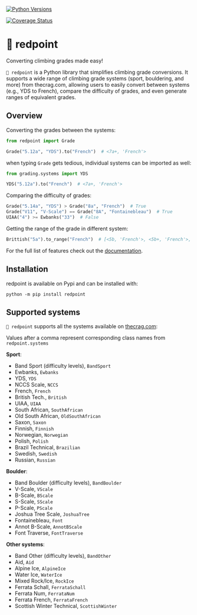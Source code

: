 [![Python Versions](https://img.shields.io/badge/Python%20Version-3.8%20%7C%203.9%20%7C%203.10%20%7C%203.11%20%7C%203.12%20%7C%203.13-blue?style=flat)](https://pypi.org/project/redpoint/)

[![Coverage Status](https://coveralls.io/repos/github/ciszko/redpoint/badge.svg?branch=master)](https://pypi.org/project/redpoint/)

# 🔴 redpoint

Converting climbing grades made easy!

`🔴 redpoint` is a Python library that simplifies climbing grade conversions.  It supports a wide range of climbing grade systems (sport, bouldering, and more) from thecrag.com, allowing users to easily convert between systems (e.g., YDS to French), compare the difficulty of grades, and even generate ranges of equivalent grades.

## Overview

Converting the grades between the systems:

```python
from redpoint import Grade

Grade("5.12a", "YDS").to("French")  # <7a+, 'French'>
```

when typing `Grade` gets tedious, individual systems can be imported as well:

```python
from grading.systems import YDS

YDS("5.12a").to("French")  # <7a+, 'French'>
```

Comparing the difficulty of grades:

```python
Grade("5.14a", "YDS") > Grade("8a", "French")  # True
Grade("V11", "V-Scale") == Grade("8A", "Fontainebleau")  # True
UIAA("4") >= Ewbanks("33")  # False
```

Getting the range of the grade in different system:

```python
Brittish("5a").to_range("French")  # [<5b, 'French'>, <5b+, 'French'>, <5c, 'French'>, <5c+, 'French'>, <6a, 'French'>]
```

For the full list of features check out the [documentation](https://ciszko.github.io/redpoint/).

## Installation

redpoint is available on Pypi and can be installed with:

```shell
python -m pip install redpoint
```

## Supported systems

`🔴 redpoint` supports all the systems available on [thecrag.com](https://www.thecrag.com/en/article/gradesonthecrag):

Values after a comma represent corresponding class names from `redpoint.systems `

**Sport**:
- Band Sport (difficulty levels), `BandSport`
- Ewbanks, `Ewbanks`
- YDS, `YDS`
- NCCS Scale, `NCCS`
- French, `French`
- British Tech., `British`
- UIAA, `UIAA`
- South African, `SouthAfrican`
- Old South African, `OldSouthAfrican`
- Saxon, `Saxon`
- Finnish, `Finnish`
- Norwegian, `Norwegian`
- Polish, `Polish`
- Brazil Technical, `Brazilian`
- Swedish, `Swedish`
- Russian, `Russian`

**Boulder**:
- Band Boulder (difficulty levels), `BandBoulder`
- V-Scale, `VScale`
- B-Scale, `BScale`
- S-Scale, `SScale`
- P-Scale, `PScale`
- Joshua Tree Scale, `JoshuaTree`
- Fontainebleau, `Font`
- Annot B-Scale, `AnnotBScale`
- Font Traverse, `FontTraverse`

**Other systems**:
- Band Other (difficulty levels), `BandOther`
- Aid, `Aid`
- Alpine Ice, `AlpineIce`
- Water Ice, `WaterIce`
- Mixed Rock/Ice, `RockIce`
- Ferrata Schall, `FerrataSchall`
- Ferrata Num, `FerrataNum`
- Ferrata French, `FerrataFrench`
- Scottish Winter Technical, `ScottishWinter`

